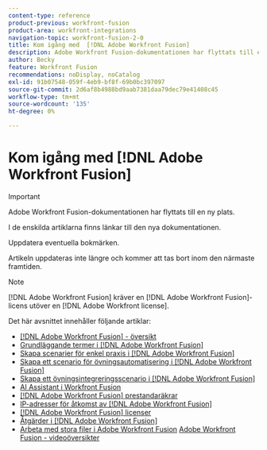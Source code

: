 ```yaml
---
content-type: reference
product-previous: workfront-fusion
product-area: workfront-integrations
navigation-topic: workfront-fusion-2-0
title: Kom igång med  [!DNL Adobe Workfront Fusion]
description: Adobe Workfront Fusion-dokumentationen har flyttats till en ny plats. Den här artikeln har tagits bort, men innehåller en länk till den nya artikeln som innehåller den här funktionen.
author: Becky
feature: Workfront Fusion
recommendations: noDisplay, noCatalog
exl-id: 91b07548-059f-4eb9-bf8f-69b0bc397097
source-git-commit: 2d6af8b4988bd9aab7381daa79dec79e41408c45
workflow-type: tm+mt
source-wordcount: '135'
ht-degree: 0%

---
```


# Kom igång med [!DNL Adobe Workfront Fusion]

>[!IMPORTANT]
>
>Adobe Workfront Fusion-dokumentationen har flyttats till en ny plats.
>
>I de enskilda artiklarna finns länkar till den nya dokumentationen.
>
>Uppdatera eventuella bokmärken.
>
>Artikeln uppdateras inte längre och kommer att tas bort inom den närmaste framtiden.

>[!NOTE]
>
>[!DNL Adobe Workfront Fusion] kräver en [!DNL Adobe Workfront Fusion]-licens utöver en [!DNL Adobe Workfront license].

Det här avsnittet innehåller följande artiklar:

* [[!DNL Adobe Workfront Fusion] - översikt](../../workfront-fusion/get-started/workfront-fusion-overview.md)
* [Grundläggande termer i  [!DNL Adobe Workfront Fusion]](../../workfront-fusion/get-started/basic-terms.md)
* [Skapa scenarier för enkel praxis i  [!DNL Adobe Workfront Fusion]](/help/quicksilver/workfront-fusion/get-started/build-practice-scenarios/create-practice-scenarios.md)
* [Skapa ett scenario för övningsautomatisering i  [!DNL Adobe Workfront Fusion]](../../workfront-fusion/get-started/create-a-practice-automation-scenario.md)
* [Skapa ett övningsintegreringsscenario i  [!DNL Adobe Workfront Fusion]](../../workfront-fusion/get-started/create-a-practice-scenario.md)
* [AI Assistant i Workfront Fusion](/help/quicksilver/workfront-fusion/get-started/fusion-ai-assistant.md)
* [[!DNL Adobe Workfront Fusion] prestandaräkrar](../../workfront-fusion/get-started/fusion-performance-guardrails.md)
* [IP-adresser för åtkomst av  [!DNL Adobe Workfront Fusion]](../../workfront-fusion/get-started/ip-addresses-for-fusion.md)
* [[!DNL Adobe Workfront Fusion] licenser](../../workfront-fusion/get-started/license-automation-vs-integration.md)
* [Åtgärder i  [!DNL Adobe Workfront Fusion]](../../workfront-fusion/get-started/operations-in-workfront-fusion.md)
* [Arbeta med stora filer i Adobe Workfront Fusion](../../workfront-fusion/get-started/fusion-large-files.md)
  [Adobe Workfront Fusion - videoöversikter](/help/quicksilver/workfront-fusion/get-started/fusion-basics-videos.md)
